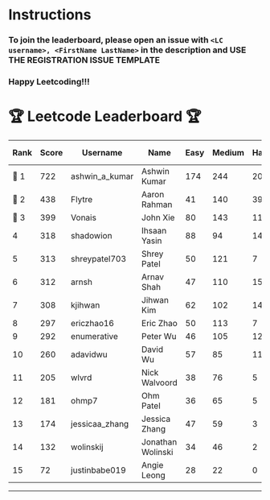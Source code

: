 # Instructions
### To join the leaderboard, please open an issue with `<LC username>, <FirstName LastName>` in the description and USE THE REGISTRATION ISSUE TEMPLATE
### Happy Leetcoding!!!


# 🏆 Leetcode Leaderboard 🏆

| Rank | Score | Username       | Name | Easy | Medium | Hard | Problems Solved |
|------|----------------|-----------------|-------------------|--------------|--------------|--------------|--------------|
| 🥇 1 | 722 | ashwin_a_kumar | Ashwin Kumar | 174 | 244 | 20 | 438 |
| 🥈 2 | 438 | Flytre | Aaron Rahman | 41 | 140 | 39 | 220 |
| 🥉 3 | 399 | Vonais | John Xie | 80 | 143 | 11 | 234 |
| 4 | 318 | shadowion | Ihsaan Yasin | 88 | 94 | 14 | 196 |
| 5 | 313 | shreypatel703 | Shrey Patel | 50 | 121 | 7 | 178 |
| 6 | 312 | arnsh | Arnav Shah | 47 | 110 | 15 | 172 |
| 7 | 308 | kjihwan | Jihwan Kim | 62 | 102 | 14 | 178 |
| 8 | 297 | ericzhao16 | Eric Zhao | 50 | 113 | 7 | 170 |
| 9 | 292 | enumerative | Peter Wu | 46 | 105 | 12 | 163 |
| 10 | 260 | adavidwu | David Wu | 57 | 85 | 11 | 153 |
| 11 | 205 | wlvrd | Nick Walvoord | 38 | 76 | 5 | 119 |
| 12 | 181 | ohmp7 | Ohm Patel | 36 | 65 | 5 | 106 |
| 13 | 174 | jessicaa_zhang | Jessica Zhang | 47 | 59 | 3 | 109 |
| 14 | 132 | wolinskij | Jonathan Wolinski | 34 | 46 | 2 | 82 |
| 15 | 72 | justinbabe019 | Angie Leong | 28 | 22 | 0 | 50 |
---